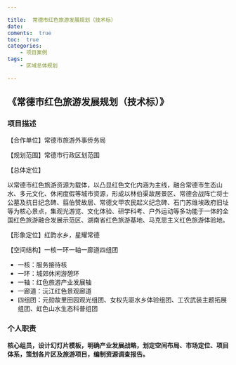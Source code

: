 ```yaml
---

title:  常德市红色旅游发展规划（技术标）
date:  
coments:  true
toc:  true
categories:  
    - 项目案例
tags:
    - 区域总体规划

---
```



##  《常德市红色旅游发展规划（技术标）》  ##

### **项目描述** ###

【合作单位】常德市旅游外事侨务局

【规划范围】常德市行政区划范围

【总体定位】

以常德市红色旅游资源为载体，以凸显红色文化内涵为主线，融合常德市生态山水、多元文化、休闲度假等城市资源，形成以林伯渠故居景区、常德会战阵亡将士公墓及抗日纪念碑、翦伯赞故居、常德文甲农民起义纪念碑、石门苏维埃政府旧址等为核心景点，集观光游览、文化体验、研学科考、户外运动等多功能于一体的全国红色旅游融合发展示范区、湖南省红色旅游基地、马克思主义红色旅游体验地。

【形象定位】红韵水乡，星耀常德

【空间结构】一核一环一轴一廊道四组团

- 一核：服务接待核
- 一环：城郊休闲游憩环
- 一轴：红色旅游产业发展轴
- 一廊道：沅江红色景观廊道
- 四组团：元勋故里田园观光组团、女权先驱水乡体验组团、工农武装主题拓展组团、虹色山水生态科普组团


### **个人职责** ###

**核心组员，设计幻灯片模板，明确产业发展战略，划定空间布局、市场定位、项目体系，策划各片区及旅游项目，编制资源调查报告。**